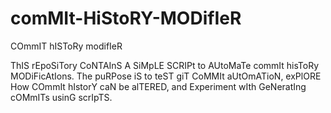 # comMIt-HiStoRY-MODifIeR
COmmIT hISToRy modifIeR

ThIS rEpoSiTory CoNTAInS A SiMpLE SCRIPt to AUtoMaTe commIt hisToRy MODiFicAtIons. The puRPose iS to teST giT CoMMIt aUtOmATioN, exPlORE How COmmIt hIstorY caN be alTERED, and Experiment wIth GeNeratIng cOMmITs usinG scrIpTS.
